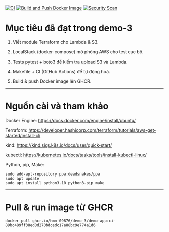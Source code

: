 [![CI](https://github.com/Hmm-09876/demo-3/actions/workflows/ci.yml/badge.svg)](https://github.com/Hmm-09876/demo-3/actions/workflows/ci.yml)
[![Build and Push Docker Image](https://github.com/Hmm-09876/demo-3/actions/workflows/build_push.yml/badge.svg)](https://github.com/Hmm-09876/demo-3/actions/workflows/build_push.yml)
[![Security Scan](https://github.com/Hmm-09876/demo-3/actions/workflows/sec-scan.yml/badge.svg)](https://github.com/Hmm-09876/demo-3/actions/workflows/sec-scan.yml)
# Mục tiêu đã đạt trong demo-3

1. Viết module Terraform cho Lambda & S3.

2. LocalStack (docker-compose) mô phỏng AWS cho test cục bộ.

3. Tests pytest + boto3 để kiểm tra upload S3 và Lambda.

4. Makefile + CI (GitHub Actions) để tự động hoá.

5. Build & push Docker image lên GHCR.

***
# Nguồn cài và tham khảo

Docker Engine: 
https://docs.docker.com/engine/install/ubuntu/

Terraform: 
https://developer.hashicorp.com/terraform/tutorials/aws-get-started/install-cli

kind:
https://kind.sigs.k8s.io/docs/user/quick-start/

kubectl:
https://kubernetes.io/docs/tasks/tools/install-kubectl-linux/

Python, pip, Make: 
```
sudo add-apt-repository ppa:deadsnakes/ppa
sudo apt update
sudo apt install python3.10 python3-pip make
```

***
# Pull & run image từ GHCR
```
docker pull ghcr.io/hmm-09876/demo-3/demo-app:ci-89bc489ff38ed8d270bdcedc17a88bc9e774a1d6
```

